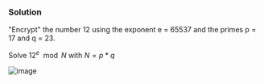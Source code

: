 ### Solution

"Encrypt" the number 12 using the exponent e = 65537 and the primes p = 17 and q = 23.

Solve $12^e \mod N$ with $N = p * q$

![image](https://user-images.githubusercontent.com/126962960/233787892-c99debfe-c60d-4011-b0a5-c7c93e5c6bf9.png)
